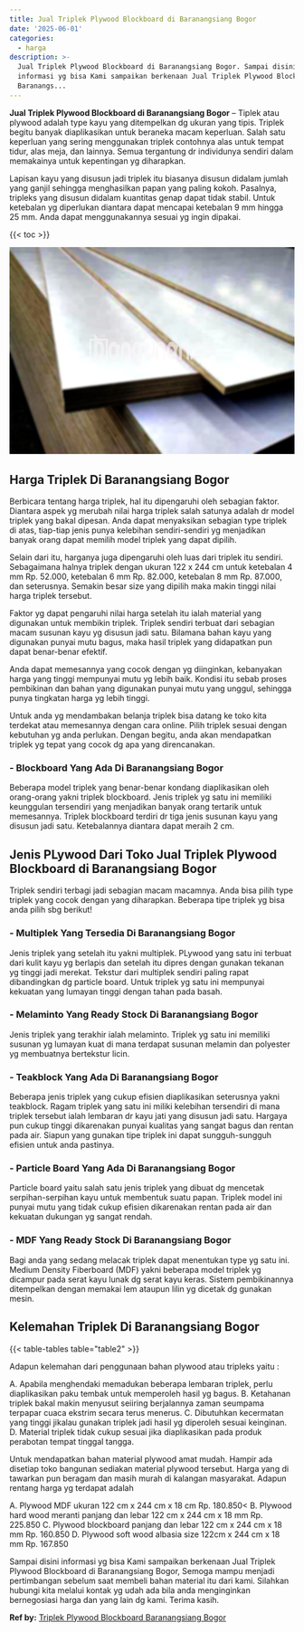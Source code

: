 ```yaml
---
title: Jual Triplek Plywood Blockboard di Baranangsiang Bogor
date: '2025-06-01'
categories:
  - harga
description: >-
  Jual Triplek Plywood Blockboard di Baranangsiang Bogor. Sampai disini
  informasi yg bisa Kami sampaikan berkenaan Jual Triplek Plywood Blockboard di
  Baranangs...
---
```


**Jual Triplek Plywood Blockboard di Baranangsiang Bogor** – Tiplek atau plywood adalah type kayu yang ditempelkan dg ukuran yang tipis. Triplek begitu banyak diaplikasikan untuk beraneka macam keperluan. Salah satu keperluan yang sering menggunakan triplek contohnya alas untuk tempat tidur, alas meja, dan lainnya. Semua tergantung dr individunya sendiri dalam memakainya untuk kepentingan yg diharapkan.

Lapisan kayu yang disusun jadi triplek itu biasanya disusun didalam jumlah yang ganjil sehingga menghasilkan papan yang paling kokoh. Pasalnya, tripleks yang disusun didalam kuantitas genap dapat tidak stabil. Untuk ketebalan yg diperlukan diantara dapat mencapai ketebalan 9 mm hingga 25 mm. Anda dapat menggunakannya sesuai yg ingin dipakai.

{{< toc >}}

![Jual Triplek Plywood Blockboard di Baranangsiang Bogor](/images/jual-triplek-murah-26.png)

## Harga Triplek Di Baranangsiang Bogor

Berbicara tentang harga triplek, hal itu dipengaruhi oleh sebagian faktor. Diantara aspek yg merubah nilai harga triplek salah satunya adalah dr model triplek yang bakal dipesan. Anda dapat menyaksikan sebagian type triplek di atas, tiap-tiap jenis punya kelebihan sendiri-sendiri yg menjadikan banyak orang dapat memilih model triplek yang dapat dipilih.

Selain dari itu, harganya juga dipengaruhi oleh luas dari triplek itu sendiri. Sebagaimana halnya triplek dengan ukuran 122 x 244 cm untuk ketebalan 4 mm Rp. 52.000, ketebalan 6 mm Rp. 82.000, ketebalan 8 mm Rp. 87.000, dan seterusnya. Semakin besar size yang dipilih maka makin tinggi nilai harga triplek tersebut.

Faktor yg dapat pengaruhi nilai harga setelah itu ialah material yang digunakan untuk membikin triplek. Triplek sendiri terbuat dari sebagian macam susunan kayu yg disusun jadi satu. Bilamana bahan kayu yang digunakan punyai mutu bagus, maka hasil triplek yang didapatkan pun dapat benar-benar efektif.

Anda dapat memesannya yang cocok dengan yg diinginkan, kebanyakan harga yang tinggi mempunyai mutu yg lebih baik. Kondisi itu sebab proses pembikinan dan bahan yang digunakan punyai mutu yang unggul, sehingga punya tingkatan harga yg lebih tinggi.

Untuk anda yg mendambakan belanja triplek bisa datang ke toko kita terdekat atau memesannya dengan cara online. Pilih triplek sesuai dengan kebutuhan yg anda perlukan. Dengan begitu, anda akan mendapatkan triplek yg tepat yang cocok dg apa yang direncanakan.

### \- Blockboard Yang Ada Di Baranangsiang Bogor

Beberapa model triplek yang benar-benar kondang diaplikasikan oleh orang-orang yakni triplek blockboard. Jenis triplek yg satu ini memiliki keunggulan tersendiri yang menjadikan banyak orang tertarik untuk memesannya. Triplek blockboard terdiri dr tiga jenis susunan kayu yang disusun jadi satu. Ketebalannya diantara dapat meraih 2 cm.

## Jenis PLywood Dari Toko Jual Triplek Plywood Blockboard di Baranangsiang Bogor

Triplek sendiri terbagi jadi sebagian macam macamnya. Anda bisa pilih type triplek yang cocok dengan yang diharapkan. Beberapa tipe triplek yg bisa anda pilih sbg berikut!

### \- Multiplek Yang Tersedia Di Baranangsiang Bogor

Jenis triplek yang setelah itu yakni multiplek. PLywood yang satu ini terbuat dari kulit kayu yg berlapis dan setelah itu dipres dengan gunakan tekanan yg tinggi jadi merekat. Tekstur dari multiplek sendiri paling rapat dibandingkan dg particle board. Untuk triplek yg satu ini mempunyai kekuatan yang lumayan tinggi dengan tahan pada basah.

### \- Melaminto Yang Ready Stock Di Baranangsiang Bogor

Jenis triplek yang terakhir ialah melaminto. Triplek yg satu ini memiliki susunan yg lumayan kuat di mana terdapat susunan melamin dan polyester yg membuatnya bertekstur licin.

### \- Teakblock Yang Ada Di Baranangsiang Bogor

Beberapa jenis triplek yang cukup efisien diaplikasikan seterusnya yakni teakblock. Ragam triplek yang satu ini miliki kelebihan tersendiri di mana triplek tersebut ialah lembaran dr kayu jati yang disusun jadi satu. Hargaya pun cukup tinggi dikarenakan punyai kualitas yang sangat bagus dan rentan pada air. Siapun yang gunakan tipe triplek ini dapat sungguh-sungguh efisien untuk anda pastinya.

### \- Particle Board Yang Ada Di Baranangsiang Bogor

Particle board yaitu salah satu jenis triplek yang dibuat dg mencetak serpihan-serpihan kayu untuk membentuk suatu papan. Triplek model ini punyai mutu yang tidak cukup efisien dikarenakan rentan pada air dan kekuatan dukungan yg sangat rendah.

### \- MDF Yang Ready Stock Di Baranangsiang Bogor

Bagi anda yang sedang melacak triplek dapat menentukan type yg satu ini. Medium Density Fiberboard (MDF) yakni beberapa model triplek yg dicampur pada serat kayu lunak dg serat kayu keras. Sistem pembikinannya ditempelkan dengan memakai lem ataupun lilin yg dicetak dg gunakan mesin.

## Kelemahan Triplek Di Baranangsiang Bogor

{{< table-tables table="table2" >}}

Adapun kelemahan dari penggunaan bahan plywood atau tripleks yaitu :

A. Apabila menghendaki memadukan beberapa lembaran triplek, perlu diaplikasikan paku tembak untuk memperoleh hasil yg bagus. B. Ketahanan triplek bakal makin menyusut seiiring berjalannya zaman seumpama terpapar cuaca ekstrim secara terus menerus. C. Dibutuhkan kecermatan yang tinggi jikalau gunakan triplek jadi hasil yg diperoleh sesuai keinginan. D. Material triplek tidak cukup sesuai jika diaplikasikan pada produk perabotan tempat tinggal tangga.

Untuk mendapatkan bahan material plywood amat mudah. Hampir ada disetiap toko bangunan sediakan material plywood tersebut. Harga yang di tawarkan pun beragam dan masih murah di kalangan masyarakat. Adapun rentang harga yg terdapat adalah

A. Plywood MDF ukuran 122 cm x 244 cm x 18 cm Rp. 180.850< B. Plywood hard wood meranti panjang dan lebar 122 cm x 244 cm x 18 mm Rp. 225.850 C. Plywood blockboard panjang dan lebar 122 cm x 244 cm x 18 mm Rp. 160.850 D. Plywood soft wood albasia size 122cm x 244 cm x 18 mm Rp. 167.850

Sampai disini informasi yg bisa Kami sampaikan berkenaan Jual Triplek Plywood Blockboard di Baranangsiang Bogor, Semoga mampu menjadi pertimbangan sebelum saat membeli bahan material itu dari kami. Silahkan hubungi kita melalui kontak yg udah ada bila anda menginginkan bernegosiasi harga dan yang lain dg kami. Terima kasih.

**Ref by:** [Triplek Plywood Blockboard Baranangsiang Bogor](https://id.wikipedia.org/wiki/Triplek)

